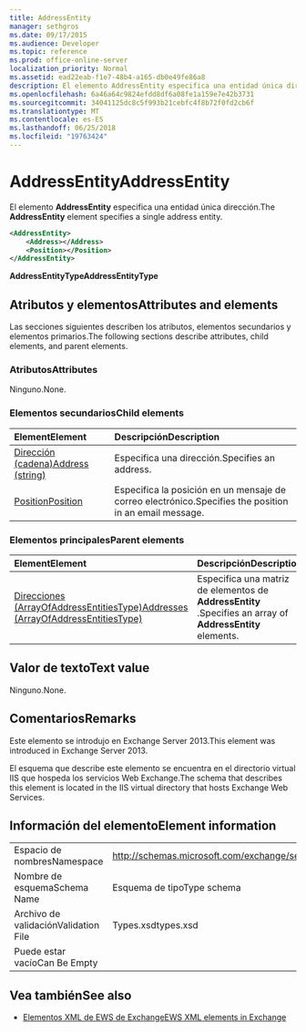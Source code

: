 ```yaml
---
title: AddressEntity
manager: sethgros
ms.date: 09/17/2015
ms.audience: Developer
ms.topic: reference
ms.prod: office-online-server
localization_priority: Normal
ms.assetid: ead22eab-f1e7-48b4-a165-db0e49fe86a8
description: El elemento AddressEntity especifica una entidad única dirección.
ms.openlocfilehash: 6a46a64c9824efdd8df6a08fe1a159e7e42b3731
ms.sourcegitcommit: 34041125dc8c5f993b21cebfc4f8b72f0fd2cb6f
ms.translationtype: MT
ms.contentlocale: es-ES
ms.lasthandoff: 06/25/2018
ms.locfileid: "19763424"
---
```

# <a name="addressentity"></a><span data-ttu-id="2a0f3-103">AddressEntity</span><span class="sxs-lookup"><span data-stu-id="2a0f3-103">AddressEntity</span></span>

<span data-ttu-id="2a0f3-104">El elemento **AddressEntity** especifica una entidad única dirección.</span><span class="sxs-lookup"><span data-stu-id="2a0f3-104">The **AddressEntity** element specifies a single address entity.</span></span> 
  
```XML
<AddressEntity>
    <Address></Address>
    <Position></Position>
</AddressEntity>
```

 <span data-ttu-id="2a0f3-105">**AddressEntityType**</span><span class="sxs-lookup"><span data-stu-id="2a0f3-105">**AddressEntityType**</span></span>
## <a name="attributes-and-elements"></a><span data-ttu-id="2a0f3-106">Atributos y elementos</span><span class="sxs-lookup"><span data-stu-id="2a0f3-106">Attributes and elements</span></span>

<span data-ttu-id="2a0f3-107">Las secciones siguientes describen los atributos, elementos secundarios y elementos primarios.</span><span class="sxs-lookup"><span data-stu-id="2a0f3-107">The following sections describe attributes, child elements, and parent elements.</span></span>
  
### <a name="attributes"></a><span data-ttu-id="2a0f3-108">Atributos</span><span class="sxs-lookup"><span data-stu-id="2a0f3-108">Attributes</span></span>

<span data-ttu-id="2a0f3-109">Ninguno.</span><span class="sxs-lookup"><span data-stu-id="2a0f3-109">None.</span></span>
  
### <a name="child-elements"></a><span data-ttu-id="2a0f3-110">Elementos secundarios</span><span class="sxs-lookup"><span data-stu-id="2a0f3-110">Child elements</span></span>

|<span data-ttu-id="2a0f3-111">**Element**</span><span class="sxs-lookup"><span data-stu-id="2a0f3-111">**Element**</span></span>|<span data-ttu-id="2a0f3-112">**Descripción**</span><span class="sxs-lookup"><span data-stu-id="2a0f3-112">**Description**</span></span>|
|:-----|:-----|
|[<span data-ttu-id="2a0f3-113">Dirección (cadena)</span><span class="sxs-lookup"><span data-stu-id="2a0f3-113">Address (string)</span></span>](address-string.md) <br/> |<span data-ttu-id="2a0f3-114">Especifica una dirección.</span><span class="sxs-lookup"><span data-stu-id="2a0f3-114">Specifies an address.</span></span>  <br/> |
|[<span data-ttu-id="2a0f3-115">Position</span><span class="sxs-lookup"><span data-stu-id="2a0f3-115">Position</span></span>](position.md) <br/> |<span data-ttu-id="2a0f3-116">Especifica la posición en un mensaje de correo electrónico.</span><span class="sxs-lookup"><span data-stu-id="2a0f3-116">Specifies the position in an email message.</span></span>  <br/> |
   
### <a name="parent-elements"></a><span data-ttu-id="2a0f3-117">Elementos principales</span><span class="sxs-lookup"><span data-stu-id="2a0f3-117">Parent elements</span></span>

|<span data-ttu-id="2a0f3-118">**Element**</span><span class="sxs-lookup"><span data-stu-id="2a0f3-118">**Element**</span></span>|<span data-ttu-id="2a0f3-119">**Descripción**</span><span class="sxs-lookup"><span data-stu-id="2a0f3-119">**Description**</span></span>|
|:-----|:-----|
|[<span data-ttu-id="2a0f3-120">Direcciones (ArrayOfAddressEntitiesType)</span><span class="sxs-lookup"><span data-stu-id="2a0f3-120">Addresses (ArrayOfAddressEntitiesType)</span></span>](addresses-arrayofaddressentitiestype.md) <br/> |<span data-ttu-id="2a0f3-121">Especifica una matriz de elementos de **AddressEntity** .</span><span class="sxs-lookup"><span data-stu-id="2a0f3-121">Specifies an array of **AddressEntity** elements.</span></span>  <br/> |
   
## <a name="text-value"></a><span data-ttu-id="2a0f3-122">Valor de texto</span><span class="sxs-lookup"><span data-stu-id="2a0f3-122">Text value</span></span>

<span data-ttu-id="2a0f3-123">Ninguno.</span><span class="sxs-lookup"><span data-stu-id="2a0f3-123">None.</span></span>
  
## <a name="remarks"></a><span data-ttu-id="2a0f3-124">Comentarios</span><span class="sxs-lookup"><span data-stu-id="2a0f3-124">Remarks</span></span>

<span data-ttu-id="2a0f3-125">Este elemento se introdujo en Exchange Server 2013.</span><span class="sxs-lookup"><span data-stu-id="2a0f3-125">This element was introduced in Exchange Server 2013.</span></span>
  
<span data-ttu-id="2a0f3-126">El esquema que describe este elemento se encuentra en el directorio virtual IIS que hospeda los servicios Web Exchange.</span><span class="sxs-lookup"><span data-stu-id="2a0f3-126">The schema that describes this element is located in the IIS virtual directory that hosts Exchange Web Services.</span></span>
  
## <a name="element-information"></a><span data-ttu-id="2a0f3-127">Información del elemento</span><span class="sxs-lookup"><span data-stu-id="2a0f3-127">Element information</span></span>

|||
|:-----|:-----|
|<span data-ttu-id="2a0f3-128">Espacio de nombres</span><span class="sxs-lookup"><span data-stu-id="2a0f3-128">Namespace</span></span>  <br/> |http://schemas.microsoft.com/exchange/services/2006/types  <br/> |
|<span data-ttu-id="2a0f3-129">Nombre de esquema</span><span class="sxs-lookup"><span data-stu-id="2a0f3-129">Schema Name</span></span>  <br/> |<span data-ttu-id="2a0f3-130">Esquema de tipo</span><span class="sxs-lookup"><span data-stu-id="2a0f3-130">Type schema</span></span>  <br/> |
|<span data-ttu-id="2a0f3-131">Archivo de validación</span><span class="sxs-lookup"><span data-stu-id="2a0f3-131">Validation File</span></span>  <br/> |<span data-ttu-id="2a0f3-132">Types.xsd</span><span class="sxs-lookup"><span data-stu-id="2a0f3-132">types.xsd</span></span>  <br/> |
|<span data-ttu-id="2a0f3-133">Puede estar vacío</span><span class="sxs-lookup"><span data-stu-id="2a0f3-133">Can Be Empty</span></span>  <br/> ||
   
## <a name="see-also"></a><span data-ttu-id="2a0f3-134">Vea también</span><span class="sxs-lookup"><span data-stu-id="2a0f3-134">See also</span></span>

- [<span data-ttu-id="2a0f3-135">Elementos XML de EWS de Exchange</span><span class="sxs-lookup"><span data-stu-id="2a0f3-135">EWS XML elements in Exchange</span></span>](ews-xml-elements-in-exchange.md)

